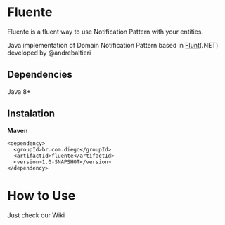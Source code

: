 # Fluente
Fluente is a fluent way to use Notification Pattern with your entities.

Java implementation of Domain Notification Pattern based in [Flunt](https://github.com/andrebaltieri/flunt)(.NET) developed by @andrebaltieri

## Dependencies
Java 8+

## Instalation
**Maven**
```
<dependency>
  <groupId>br.com.diego</groupId>
  <artifactId>fluente</artifactId>
  <version>1.0-SNAPSHOT</version>
</dependency>
```

# How to Use
Just check our Wiki

